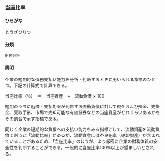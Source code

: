 <div style="display:none;">

## [あ行](securities-terms?id=あ行)
## [か行](securities-terms?id=か行)
## [さ行](securities-terms?id=さ行)
## [た行](securities-terms?id=た行)

</div>

### 当座比率

#### ひらがな

とうざひりつ

#### 分類

`財務分析`

#### 説明

企業の短期的な債務支払い能力を分析・判断するときに用いられる指標のひとつ。下記の計算式で計算できる。
 
当座比率（％）　＝　当座資産　÷　流動負債 × 100
 
短期のうちに返済・支払期限が到来する流動負債に対して現金および預金、売掛金、受取手形、市場で売却可能な有価証券などの当座資産がどれくらいあるかをその割合で示す指標である。
 
同じく企業の短期的な負債への支払い能力をみる指標として、流動資産を流動負債で割った「流動比率」があるが、流動資産には不良在庫（棚卸資産）が含まれていることがあるため、「当座比率」のほうが、より厳密に企業の財務体質の安全性を判断することができる。一般的に当座比率100％以上が望ましいとされる。

<div style="display:none;">

## [な行](securities-terms?id=な行)
## [は行](securities-terms?id=は行)
## [ま行](securities-terms?id=ま行)
## [や行](securities-terms?id=や行)
## [ら行](securities-terms?id=ら行)
## [わ行](securities-terms?id=わ行)
## [英数字・記号](securities-terms?id=英数字・記号)

</div>

